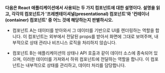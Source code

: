 **다음은 React 애플리케이션에서 사용되는 두 가지 컴포넌트에 대한 설명이다. 설명을 읽고, 각각의 컴포넌트가 '프레젠테이셔널(presentational) 컴포넌트'와 '컨테이너(container) 컴포넌트' 중 어느 것에 해당하는지 판별하시오.**

* 컴포넌트 A는 데이터를 받아와서 그 데이터를 기반으로 UI를 렌더링하는 역할을 합니다. 이 컴포넌트는 외부에서 전달된 props를 받아서 화면에 그대로 보여주며, 내부적으로 상태 관리나 비즈니스 로직을 처리하지 않습니다.

* 컴포넌트 B는 애플리케이션의 상태나 API 호출과 같이 데이터 소스에 종속되어 있으며, 이러한 데이터를 가져와서 하위 컴포넌트에 전달하는 역할을 합니다. 이 컴포넌트는 내부적으로 상태를 관리하고, 데이터 처리를 담당합니다.
